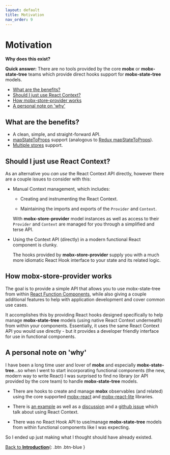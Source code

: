 ```yaml
---
layout: default
title: Motivation
nav_order: 9
---
```


# Motivation

**Why does this exist?**

**Quick answer:** There are no tools provided by the core **mobx** or **mobx-state-tree** teams which provide direct hooks support for **mobx-state-tree** models.

- [What are the benefits?](#what-are-the-benefits)
- [Should I just use React Context?](#should-i-just-use-react-context)
- [How mobx-store-provider works](#how-mobx-store-provider-works)
- [A personal note on 'why'](#a-personal-note-on-why)

## What are the benefits?

- A clean, simple, and straight-forward API.
- [mapStateToProps](/api/useStore#using-a-mapstatetoprops-callback) support (analogous to [Redux mapStateToProps](https://react-redux.js.org/using-react-redux/connect-mapstate)).
- [Multiple stores](/multiple-stores) support.

## Should I just use React Context?

As an alternative you _can use_ the React Context API directly, however there are a couple issues to consider with this:

- Manual Context management, which includes:

  - Creating and instrumenting the React Context.

  - Maintaining the imports and exports of the `Provider` and `Context`.

  With **mobx-store-provider** model instances as well as access to their `Provider` and `Context` are managed for you through a simplified and terse API.

- Using the Context API (directly) in a modern functional React component is clunky.

  The hooks provided by **mobx-store-provider** supply you with a much more idiomatic React Hook interface to your state and its related logic.

## How mobx-store-provider works

The goal is to provide a simple API that allows you to use mobx-state-tree from within [React Function Components](https://www.robinwieruch.de/react-function-component), while also giving a couple additional features to help with application development and cover common use cases.

It accomplishes this by providing React hooks designed specifically to help manage **mobx-state-tree** models (using native React Context underneath) from within your components. Essentially, it uses the same React Context API you would use directly - but it provides a developer friendly interface for use in functional components.

## A personal note on 'why'

I have been a long time user and lover of **mobx** and especially **mobx-state-tree**...so when I went to start incorporating functional components (the new, modern way to write React) I was surprised to find no library (or API provided by the core team) to handle **mobx-state-tree** models.

- There are hooks to create and manage **mobx** observables (and related) using the core supported [mobx-react](https://github.com/mobxjs/mobx-react#mobx-react) and [mobx-react-lite](https://github.com/mobxjs/mobx-react-lite) libraries.

- There is [an example](https://dev.to/margaretkrutikova/how-to-mobx-state-tree-react-typescript-3d5j) as well as a [discussion](https://dev.to/margaretkrutikova/how-to-mobx-state-tree-react-typescript-3d5j/comments) and a [github issue](https://github.com/mobxjs/mobx-state-tree/issues/1363) which talk about using React Context.

- There was no React Hook API to use/manage **mobx-state-tree** models from within functional components like I was expecting.

So I ended up just making what I thought should have already existed.

[Back to **Introduction**](/){: .btn .btn-blue }

